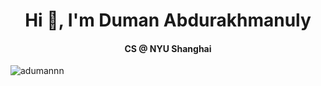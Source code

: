 <h1 align="center">Hi 👋, I'm Duman Abdurakhmanuly</h1>
<h4 align="center">CS @ NYU Shanghai</h4>

<p align="left"> <img src="https://komarev.com/ghpvc/?username=adumannn&label=Profile%20views&color=0e75b6&style=flat" alt="adumannn" /> </p>
<p align="left">
</p>
